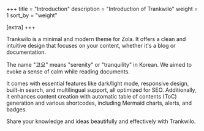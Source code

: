 +++
title = "Introduction"
description = "Introduction of Trankwilo"
weight = 1
sort_by = "weight"

[extra]
+++

Trankwilo is a minimal and modern theme for Zola. It offers a clean and intuitive design that focuses on your content, whether it's a blog or documentation.

The name "고요" means "serenity" or "tranquility" in Korean. We aimed to evoke a sense of calm while reading documents.

It comes with essential features like dark/light mode, responsive design, built-in search, and multilingual support, all optimized for SEO. Additionally, it enhances content creation with automatic table of contents (ToC) generation and various shortcodes, including Mermaid charts, alerts, and badges.

Share your knowledge and ideas beautifully and effectively with Trankwilo.
